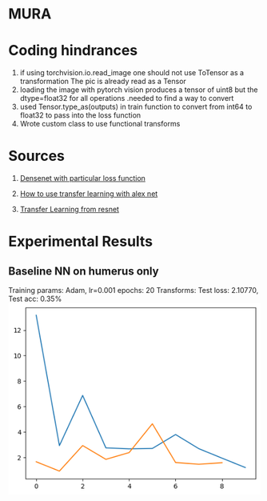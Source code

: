 # MURA


# Coding hindrances
1. if using torchvision.io.read_image one should not use ToTensor as a transformation
The pic is already read as a Tensor
2. loading the image with pytorch vision produces a tensor of uint8 but the dtype=float32 for all operations .needed to find a way to convert
3. used Tensor.type_as(outputs) in train function to convert from int64 to float32 to pass into the loss function
4. Wrote custom class to use functional transforms





# Sources
1. [Densenet with particular loss function](https://github.com/ishanrai05/MURA-stanford/blob/master/notebook/Mura.ipynb)

2. [How to use transfer learning with alex net](https://github.com/madsendennis/notebooks/blob/master/pytorch/3_PyTorch_Transfer_learning.ipynb)

3. [Transfer Learning from resnet ](https://pytorch.org/tutorials/beginner/transfer_learning_tutorial.html#finetuning-the-convnet)



# Experimental Results

## Baseline NN on humerus only
Training params:
Adam, lr=0.001
epochs: 20
Transforms:
Test loss: 2.10770, Test acc: 0.35%
![alt](experiments\loss_simpleNN_notransforms.png)
